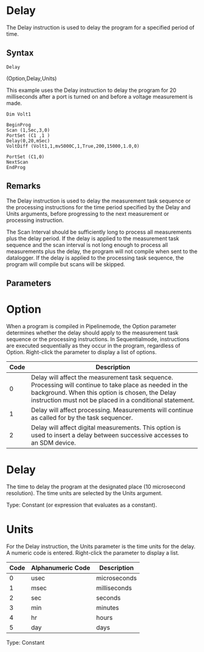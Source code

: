 # Delay

The Delay instruction is used to delay the program for a specified period of time.

## Syntax

```
Delay
```

(Option,Delay,Units)

This example uses the Delay instruction to delay the program for 20 milliseconds after a port is turned on and before a voltage measurement is made.

```
Dim Volt1

BeginProg
Scan (1,Sec,3,0)
PortSet (C1 ,1 )
Delay(0,20,mSec)
VoltDiff (Volt1,1,mv5000C,1,True,200,15000,1.0,0)

PortSet (C1,0)
NextScan
EndProg
```

## Remarks

The Delay instruction is used to delay the measurement task sequence or the processing instructions for the time period specified by the Delay and Units arguments, before progressing to the next measurement or processing instruction.

The Scan Interval should be sufficiently long to process all measurements plus the delay period. If the delay is applied to the measurement task sequence and the scan interval is not long enough to process all measurements plus the delay, the program will not compile when sent to the datalogger. If the delay is applied to the processing task sequence, the program will compile but scans will be skipped.

## Parameters

# Option

When a program is compiled in Pipelinemode, the Option parameter determines whether the delay should apply to the measurement task sequence or the processing instructions. In Sequentialmode, instructions are executed sequentially as they occur in the program, regardless of Option. Right-click the parameter to display a list of options.

| Code | Description                                                                                                                                                                                                           |
| ---- | --------------------------------------------------------------------------------------------------------------------------------------------------------------------------------------------------------------------- |
| 0    | Delay will affect the measurement task sequence. Processing will continue to take place as needed in the background. When this option is chosen, the Delay instruction must not be placed in a conditional statement. |
| 1    | Delay will affect processing. Measurements will continue as called for by the task sequencer.                                                                                                                         |
| 2    | Delay will affect digital measurements. This option is used to insert a delay between successive accesses to an SDM device.                                                                                           |

# Delay

The time to delay the program at the designated place (10 microsecond resolution). The time units are selected by the Units argument.

Type: Constant (or expression that evaluates as a constant).

# Units

For the Delay instruction, the Units parameter is the time units for the delay. A numeric code is entered. Right-click the parameter to display a list.

| Code | Alphanumeric Code | Description  |
| ---- | ----------------- | ------------ |
| 0    | usec              | microseconds |
| 1    | msec              | milliseconds |
| 2    | sec               | seconds      |
| 3    | min               | minutes      |
| 4    | hr                | hours        |
| 5    | day               | days         |

Type: Constant
